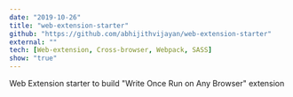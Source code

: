 ```yaml
---
date: "2019-10-26"
title: "web-extension-starter"
github: "https://github.com/abhijithvijayan/web-extension-starter"
external: ""
tech: [Web-extension, Cross-browser, Webpack, SASS]
show: "true"
---
```


Web Extension starter to build "Write&nbsp;Once&nbsp;Run&nbsp;on&nbsp;Any&nbsp;Browser" extension
